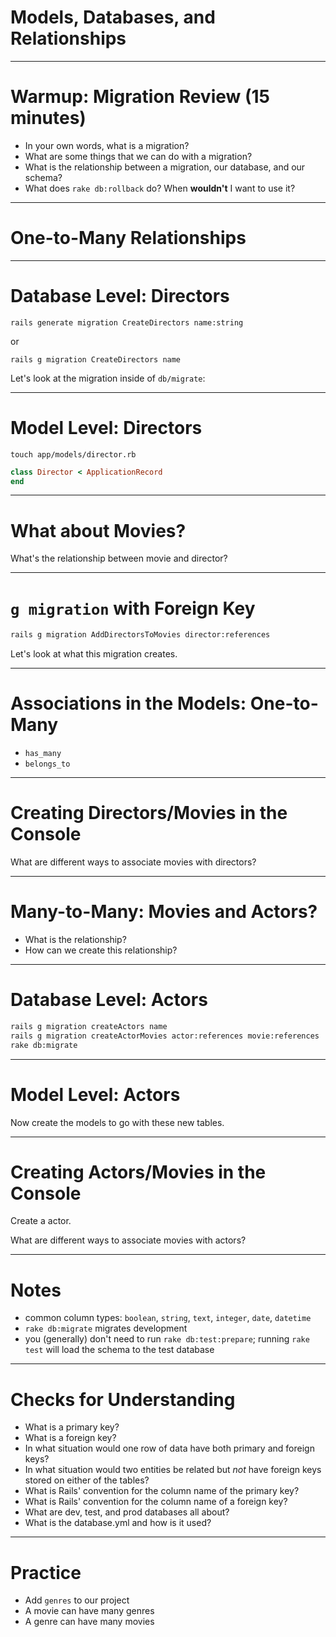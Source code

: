 # Models, Databases, and Relationships

---

# Warmup: Migration Review (15 minutes)

* In your own words, what is a migration?
* What are some things that we can do with a migration?
* What is the relationship between a migration, our database, and our schema?
* What does `rake db:rollback` do? When **wouldn't** I want to use it?

---

# One-to-Many Relationships

---

# Database Level: Directors

`rails generate migration CreateDirectors name:string`

or

`rails g migration CreateDirectors name`

Let's look at the migration inside of `db/migrate`:

---

# Model Level: Directors

`touch app/models/director.rb`

```ruby
class Director < ApplicationRecord
end
```

---

# What about Movies?

What's the relationship between movie and director?

---

# `g migration` with Foreign Key

```bash
rails g migration AddDirectorsToMovies director:references
```

Let's look at what this migration creates.

---

# Associations in the Models: One-to-Many


* `has_many`
* `belongs_to`

---

# Creating Directors/Movies in the Console

What are different ways to associate movies with directors?

---

# Many-to-Many: Movies and Actors?

* What is the relationship?
* How can we create this relationship?

---

# Database Level: Actors

```bash
rails g migration createActors name
rails g migration createActorMovies actor:references movie:references
rake db:migrate
```

---

# Model Level: Actors

Now create the models to go with these new tables.

---

# Creating Actors/Movies in the Console

Create a actor.

What are different ways to associate movies with actors?

---

# Notes

* common column types: `boolean`, `string`, `text`, `integer`, `date`, `datetime`
* `rake db:migrate` migrates development
* you (generally) don't need to run `rake db:test:prepare`; running `rake test` will load the schema to the test database

---

# Checks for Understanding

* What is a primary key?
* What is a foreign key?
* In what situation would one row of data have both primary and foreign keys?
* In what situation would two entities be related but *not* have foreign keys stored on either of the tables?
* What is Rails' convention for the column name of the primary key?
* What is Rails' convention for the column name of a foreign key?
* What are dev, test, and prod databases all about?
* What is the database.yml and how is it used?

---

# Practice

* Add `genres` to our project
* A movie can have many genres
* A genre can have many movies

